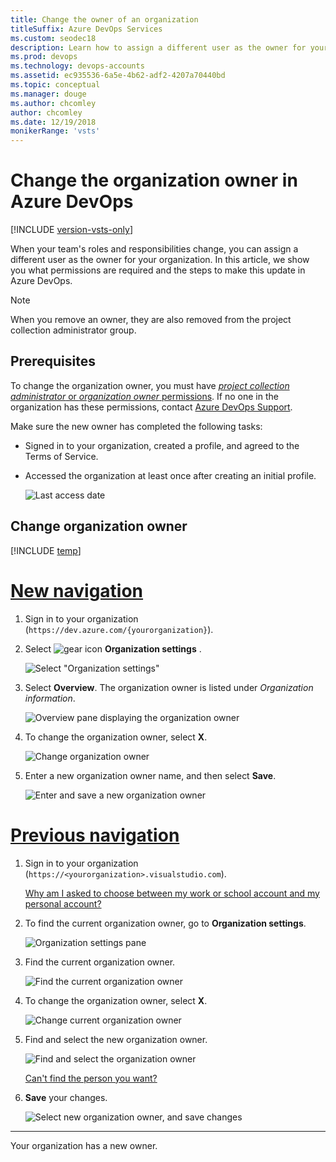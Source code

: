 ```yaml
---
title: Change the owner of an organization
titleSuffix: Azure DevOps Services
ms.custom: seodec18
description: Learn how to assign a different user as the owner for your organization, and what permissions are required to make updates
ms.prod: devops
ms.technology: devops-accounts
ms.assetid: ec935536-6a5e-4b62-adf2-4207a70440bd
ms.topic: conceptual
ms.manager: douge
ms.author: chcomley
author: chcomley
ms.date: 12/19/2018
monikerRange: 'vsts'
---
```


# Change the organization owner in Azure DevOps

[!INCLUDE [version-vsts-only](../../_shared/version-vsts-only.md)]

When your team's roles and responsibilities change, you can assign a different user as the owner for your organization. In this article, we show you what permissions are required and the steps to make this update in Azure DevOps.

> [!NOTE]
> When you remove an owner, they are also removed from the project collection administrator group.

<a name="ChangeOwner"></a>

## Prerequisites

To change the organization owner, you must have [*project collection administrator* or *organization owner* permissions](faq-change-organization-ownership.md#find-owner-pca).
If no one in the organization has these permissions, contact
[Azure DevOps Support](https://azure.microsoft.com/support/devops).

Make sure the new owner has completed the following tasks:

* Signed in to your organization, created a profile, and agreed to the Terms of Service.
* Accessed the organization at least once after creating an initial profile.

   ![Last access date](_img/change-organization-ownership/user-last-access.png)

## Change organization owner

[!INCLUDE [temp](../../_shared/new-navigation-cloud.md)] 

# [New navigation](#tab/new-nav)

1. Sign in to your organization (`https://dev.azure.com/{yourorganization}`).

2. Select ![gear icon](../../_img/icons/gear-icon.png) **Organization settings** .

   ![Select "Organization settings"](../../_shared/_img/settings/open-admin-settings-vert.png)

3. Select **Overview**. The organization owner is listed under *Organization information*.

   ![Overview pane displaying the organization owner](_img/change-organization-ownership/find-organization-owner.png)

4. To change the organization owner, select **X**.

   ![Change organization owner](_img/change-organization-ownership/change-organization-owner.png)

5. Enter a new organization owner name, and then select **Save**.

   ![Enter and save a new organization owner](_img/change-organization-ownership/save-new-organization-owner.png)  

# [Previous navigation](#tab/previous-nav)

1. Sign in to your organization (`https://<yourorganization>.visualstudio.com`).

   [Why am I asked to choose between my work or school account and my personal account?](faq-change-organization-ownership.md)

2. To find the current organization owner, go to **Organization settings**.

   ![Organization settings pane](../../_shared/_img/settings/open-account-settings.png)

3. Find the current organization owner.

   ![Find the current organization owner](_img/change-organization-ownership/find-organization-owner.png)

4. To change the organization owner, select **X**.

   ![Change current organization owner](_img/change-organization-ownership/change-organization-owner.png)

5. Find and select the new organization owner.

   ![Find and select the organization owner](_img/change-organization-ownership/vsofindneworganizationowner.png)

   [Can't find the person you want?](faq-change-organization-ownership.md#NoNewOwner)

6. **Save** your changes.

   ![Select new organization owner, and save changes](_img/change-organization-ownership/vsosaveneworganizationowner.png)

---

   Your organization has a new owner.
